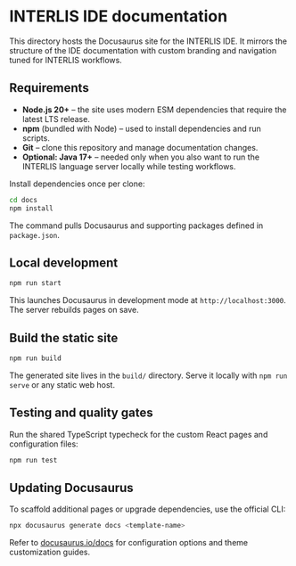 # INTERLIS IDE documentation

This directory hosts the Docusaurus site for the INTERLIS IDE. It mirrors the structure of the IDE documentation with custom
branding and navigation tuned for INTERLIS workflows.

## Requirements

- **Node.js 20+** – the site uses modern ESM dependencies that require the latest LTS release.
- **npm** (bundled with Node) – used to install dependencies and run scripts.
- **Git** – clone this repository and manage documentation changes.
- **Optional: Java 17+** – needed only when you also want to run the INTERLIS language server locally while testing workflows.

Install dependencies once per clone:

```bash
cd docs
npm install
```

The command pulls Docusaurus and supporting packages defined in `package.json`.

## Local development

```bash
npm run start
```

This launches Docusaurus in development mode at `http://localhost:3000`. The server rebuilds pages on save.

## Build the static site

```bash
npm run build
```

The generated site lives in the `build/` directory. Serve it locally with `npm run serve` or any static web host.

## Testing and quality gates

Run the shared TypeScript typecheck for the custom React pages and configuration files:

```bash
npm run test
```

## Updating Docusaurus

To scaffold additional pages or upgrade dependencies, use the official CLI:

```bash
npx docusaurus generate docs <template-name>
```

Refer to [docusaurus.io/docs](https://docusaurus.io/docs) for configuration options and theme customization guides.
